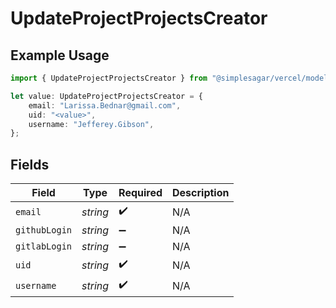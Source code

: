 # UpdateProjectProjectsCreator

## Example Usage

```typescript
import { UpdateProjectProjectsCreator } from "@simplesagar/vercel/models/updateprojectop.js";

let value: UpdateProjectProjectsCreator = {
    email: "Larissa.Bednar@gmail.com",
    uid: "<value>",
    username: "Jefferey.Gibson",
};
```

## Fields

| Field              | Type               | Required           | Description        |
| ------------------ | ------------------ | ------------------ | ------------------ |
| `email`            | *string*           | :heavy_check_mark: | N/A                |
| `githubLogin`      | *string*           | :heavy_minus_sign: | N/A                |
| `gitlabLogin`      | *string*           | :heavy_minus_sign: | N/A                |
| `uid`              | *string*           | :heavy_check_mark: | N/A                |
| `username`         | *string*           | :heavy_check_mark: | N/A                |